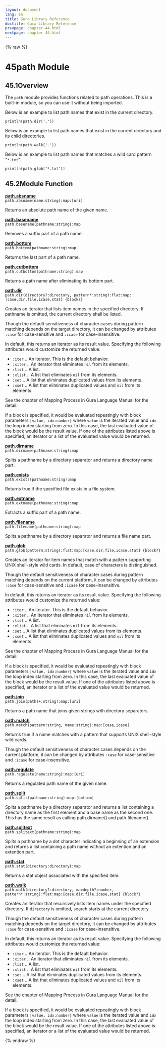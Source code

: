 ```yaml
---
layout: document
lang: en
title: Gura Library Reference
doctitle: Gura Library Reference
prevpage: chapter-44.html
nextpage: chapter-46.html
---
```

{% raw %}
<h1><span class="caption-index-1">45</span><a name="anchor-45"></a>path Module</h1>
<h2><span class="caption-index-2">45.1</span><a name="anchor-45-1"></a>Overview</h2>
<p>
The <code class="highlighter-rouge">path</code> module provides functions related to path operations. This is a built-in module, so you can use it without being imported.
</p>
<p>
Below is an example to list path names that exist in the current directory.
</p>
<pre class="highlight"><code>println(path.dir('.'))
</code></pre>
<p>
Below is an example to list path names that exist in the current directory and its child directories.
</p>
<pre class="highlight"><code>println(path.walk('.'))
</code></pre>
<p>
Below is an example to list path names that matches a wild card pattern "<code class="highlighter-rouge">*.txt</code>".
</p>
<pre class="highlight"><code>println(path.glob('*.txt'))
</code></pre>
<h2><span class="caption-index-2">45.2</span><a name="anchor-45-2"></a>Module Function</h2>
<p>
<div><strong style="text-decoration:underline">path.absname</strong></div>
<div style="margin-bottom:1em"><code>path.absname(name:string):map:[uri]</code></div>
Returns an absolute path name of the given name.
</p>
<p>
<div><strong style="text-decoration:underline">path.basename</strong></div>
<div style="margin-bottom:1em"><code>path.basename(pathname:string):map</code></div>
Removes a suffix part of a path name.
</p>
<p>
<div><strong style="text-decoration:underline">path.bottom</strong></div>
<div style="margin-bottom:1em"><code>path.bottom(pathname:string):map</code></div>
Returns the last part of a path name.
</p>
<p>
<div><strong style="text-decoration:underline">path.cutbottom</strong></div>
<div style="margin-bottom:1em"><code>path.cutbottom(pathname:string):map</code></div>
Returns a path name after eliminating its bottom part.
</p>
<p>
<div><strong style="text-decoration:underline">path.dir</strong></div>
<div style="margin-bottom:1em"><code>path.dir(directory?:directory, pattern*:string):flat:map:[case,dir,file,icase,stat] {block?}</code></div>
Creates an iterator that lists item names in the specified directory. If pathname is omitted, the current directory shall be listed.
</p>
<p>
Though the default sensitiveness of character cases during pattern matching depends on the target directory, it can be changed by attributes <code class="highlighter-rouge">:case</code> for case-sensitive and <code class="highlighter-rouge">:icase</code> for case-insensitive.
</p>
<p>
In default, this returns an iterator as its result value. Specifying the following attributes would customize the returned value:
</p>
<ul>
<li><code class="highlighter-rouge">:iter</code> .. An iterator. This is the default behavior.</li>
<li><code class="highlighter-rouge">:xiter</code> .. An iterator that eliminates <code class="highlighter-rouge">nil</code> from its elements.</li>
<li><code class="highlighter-rouge">:list</code> .. A list.</li>
<li><code class="highlighter-rouge">:xlist</code> .. A list that eliminates <code class="highlighter-rouge">nil</code> from its elements.</li>
<li><code class="highlighter-rouge">:set</code> ..  A list that eliminates duplicated values from its elements.</li>
<li><code class="highlighter-rouge">:xset</code> .. A list that eliminates duplicated values and <code class="highlighter-rouge">nil</code> from its elements.</li>
</ul>
<p>
See the chapter of Mapping Process in Gura Language Manual for the detail.
</p>
<p>
If a block is specified, it would be evaluated repeatingly with block parameters <code class="highlighter-rouge">|value, idx:number|</code> where <code class="highlighter-rouge">value</code> is the iterated value and <code class="highlighter-rouge">idx</code> the loop index starting from zero. In this case, the last evaluated value of the block would be the result value. If one of the attributes listed above is specified, an iterator or a list of the evaluated value would be returned.
</p>
<p>
<div><strong style="text-decoration:underline">path.dirname</strong></div>
<div style="margin-bottom:1em"><code>path.dirname(pathname:string):map</code></div>
Splits a pathname by a directory separator and returns a directory name part.
</p>
<p>
<div><strong style="text-decoration:underline">path.exists</strong></div>
<div style="margin-bottom:1em"><code>path.exists(pathname:string):map</code></div>
Returns true if the specified file exists in a file system.
</p>
<p>
<div><strong style="text-decoration:underline">path.extname</strong></div>
<div style="margin-bottom:1em"><code>path.extname(pathname:string):map</code></div>
Extracts a suffix part of a path name.
</p>
<p>
<div><strong style="text-decoration:underline">path.filename</strong></div>
<div style="margin-bottom:1em"><code>path.filename(pathname:string):map</code></div>
Splits a pathname by a directory separator and returns a file name part.
</p>
<p>
<div><strong style="text-decoration:underline">path.glob</strong></div>
<div style="margin-bottom:1em"><code>path.glob(pattern:string):flat:map:[case,dir,file,icase,stat] {block?}</code></div>
Creates an iterator for item names that match with a pattern supporting UNIX shell-style wild cards. In default, case of characters is distinguished.
</p>
<p>
Though the default sensitiveness of character cases during pattern matching depends on the current platform, it can be changed by attributes <code class="highlighter-rouge">:case</code> for case-sensitive and <code class="highlighter-rouge">:icase</code> for case-insensitive.
</p>
<p>
In default, this returns an iterator as its result value. Specifying the following attributes would customize the returned value:
</p>
<ul>
<li><code class="highlighter-rouge">:iter</code> .. An iterator. This is the default behavior.</li>
<li><code class="highlighter-rouge">:xiter</code> .. An iterator that eliminates <code class="highlighter-rouge">nil</code> from its elements.</li>
<li><code class="highlighter-rouge">:list</code> .. A list.</li>
<li><code class="highlighter-rouge">:xlist</code> .. A list that eliminates <code class="highlighter-rouge">nil</code> from its elements.</li>
<li><code class="highlighter-rouge">:set</code> ..  A list that eliminates duplicated values from its elements.</li>
<li><code class="highlighter-rouge">:xset</code> .. A list that eliminates duplicated values and <code class="highlighter-rouge">nil</code> from its elements.</li>
</ul>
<p>
See the chapter of Mapping Process in Gura Language Manual for the detail.
</p>
<p>
If a block is specified, it would be evaluated repeatingly with block parameters <code class="highlighter-rouge">|value, idx:number|</code> where <code class="highlighter-rouge">value</code> is the iterated value and <code class="highlighter-rouge">idx</code> the loop index starting from zero. In this case, the last evaluated value of the block would be the result value. If one of the attributes listed above is specified, an iterator or a list of the evaluated value would be returned.
</p>
<p>
<div><strong style="text-decoration:underline">path.join</strong></div>
<div style="margin-bottom:1em"><code>path.join(paths+:string):map:[uri]</code></div>
Returns a path name that joins given strings with directory separators.
</p>
<p>
<div><strong style="text-decoration:underline">path.match</strong></div>
<div style="margin-bottom:1em"><code>path.match(pattern:string, name:string):map:[case,icase]</code></div>
Returns true if a name matches with a pattern that supports UNIX shell-style wild cards.
</p>
<p>
Though the default sensitiveness of character cases depends on the current platform, it can be changed by attributes <code class="highlighter-rouge">:case</code> for case-sensitive and <code class="highlighter-rouge">:icase</code> for case-insensitive.
</p>
<p>
<div><strong style="text-decoration:underline">path.regulate</strong></div>
<div style="margin-bottom:1em"><code>path.regulate(name:string):map:[uri]</code></div>
Returns a regulated path name of the given name.
</p>
<p>
<div><strong style="text-decoration:underline">path.split</strong></div>
<div style="margin-bottom:1em"><code>path.split(pathname:string):map:[bottom]</code></div>
Splits a pathname by a directory separator and returns a list containing a directory name as the first element and a base name as the second one. This has the same result as calling path.dirname() and path.filename().
</p>
<p>
<div><strong style="text-decoration:underline">path.splitext</strong></div>
<div style="margin-bottom:1em"><code>path.splitext(pathname:string):map</code></div>
Splits a pathname by a dot character indicating a beginning of an extension and returns a list containing a path name without an extention and an extention part.
</p>
<p>
<div><strong style="text-decoration:underline">path.stat</strong></div>
<div style="margin-bottom:1em"><code>path.stat(directory:directory):map</code></div>
Returns a stat object associated with the specified item.
</p>
<p>
<div><strong style="text-decoration:underline">path.walk</strong></div>
<div style="margin-bottom:1em"><code>path.walk(directory?:directory, maxdepth?:number, pattern*:string):flat:map:[case,dir,file,icase,stat] {block?}</code></div>
Creates an iterator that recursively lists item names under the specified directory. If <code class="highlighter-rouge">directory</code> is omitted, search starts at the current directory.
</p>
<p>
Though the default sensitiveness of character cases during pattern matching depends on the target directory, it can be changed by attributes <code class="highlighter-rouge">:case</code> for case-sensitive and <code class="highlighter-rouge">:icase</code> for case-insensitive.
</p>
<p>
In default, this returns an iterator as its result value. Specifying the following attributes would customize the returned value:
</p>
<ul>
<li><code class="highlighter-rouge">:iter</code> .. An iterator. This is the default behavior.</li>
<li><code class="highlighter-rouge">:xiter</code> .. An iterator that eliminates <code class="highlighter-rouge">nil</code> from its elements.</li>
<li><code class="highlighter-rouge">:list</code> .. A list.</li>
<li><code class="highlighter-rouge">:xlist</code> .. A list that eliminates <code class="highlighter-rouge">nil</code> from its elements.</li>
<li><code class="highlighter-rouge">:set</code> ..  A list that eliminates duplicated values from its elements.</li>
<li><code class="highlighter-rouge">:xset</code> .. A list that eliminates duplicated values and <code class="highlighter-rouge">nil</code> from its elements.</li>
</ul>
<p>
See the chapter of Mapping Process in Gura Language Manual for the detail.
</p>
<p>
If a block is specified, it would be evaluated repeatingly with block parameters <code class="highlighter-rouge">|value, idx:number|</code> where <code class="highlighter-rouge">value</code> is the iterated value and <code class="highlighter-rouge">idx</code> the loop index starting from zero. In this case, the last evaluated value of the block would be the result value. If one of the attributes listed above is specified, an iterator or a list of the evaluated value would be returned.
</p>
<p />

{% endraw %}
